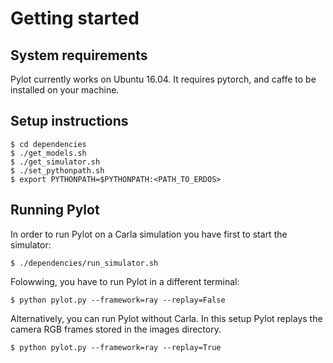 # Getting started

## System requirements

Pylot currently works on Ubuntu 16.04. It requires pytorch, and caffe to
be installed on your machine.

## Setup instructions

```console
$ cd dependencies
$ ./get_models.sh
$ ./get_simulator.sh
$ ./set_pythonpath.sh
$ export PYTHONPATH=$PYTHONPATH:<PATH_TO_ERDOS>
```

## Running Pylot

In order to run Pylot on a Carla simulation you have first to start the simulator:
```console
$ ./dependencies/run_simulator.sh
```
Folowwing, you have to run Pylot in a different terminal:
```console
$ python pylot.py --framework=ray --replay=False
```

Alternatively, you can run Pylot without Carla. In this setup Pylot replays the
camera RGB frames stored in the images directory.

```console
$ python pylot.py --framework=ray --replay=True
```
